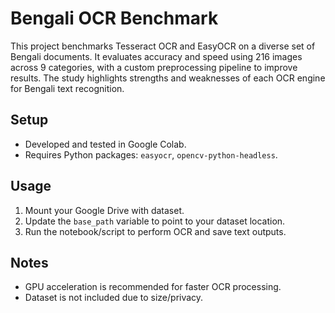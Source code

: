 # Bengali OCR Benchmark

This project benchmarks Tesseract OCR and EasyOCR on a diverse set of Bengali documents. It evaluates accuracy and speed using 216 images across 9 categories, with a custom preprocessing pipeline to improve results. The study highlights strengths and weaknesses of each OCR engine for Bengali text recognition.

## Setup

- Developed and tested in Google Colab.
- Requires Python packages: `easyocr`, `opencv-python-headless`.

## Usage

1. Mount your Google Drive with dataset.
2. Update the `base_path` variable to point to your dataset location.
3. Run the notebook/script to perform OCR and save text outputs.

## Notes

- GPU acceleration is recommended for faster OCR processing.
- Dataset is not included due to size/privacy.
